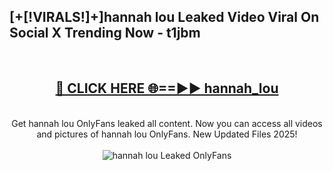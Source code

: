 <h2>[+[!VIRALS!]+]hannah lou Leaked Video Viral On Social X Trending Now - t1jbm</h2>
<br>
<div align="center">
<h2><a href="https://libra.edu.pl?hannah_lou" rel="nofollow">🔴 CLICK HERE 🌐==►► hannah_lou</a></h2>
<br>
Get hannah lou OnlyFans leaked all content. Now you can access all videos and pictures of hannah lou OnlyFans. New Updated Files 2025!
<br>
<br>
<a href="https://libra.edu.pl?hannah_lou" rel="nofollow" data-target="animated-image.originalLink"><img src="https://i.ibb.co.com/WyWwxjT/player-gif2.gif" alt="hannah lou Leaked OnlyFans" style="max-width: 100%; display: inline-block;" data-target="animated-image.originalImage"></a>
</div>
<br>